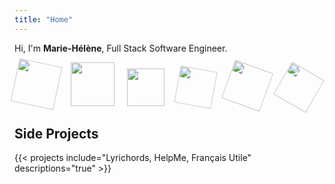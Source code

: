 ```yaml
---
title: "Home"
---
```


Hi, I'm **Marie-Hélène**, Full Stack Software Engineer.

<img src="images/climbing.svg" width="70" style="margin-right: 16px; transform: rotate(12deg);" />
<img src="images/colombia.svg" width="70" style="margin-right: 16px;" />
<img src="images/code.svg" width="60" style="margin-right: 16px;" />
<img src="images/waffle.svg" width="60" style="margin-right: 16px; transform: rotate(10deg);" />
<img src="images/racket.svg" width="65" style="margin-right: 16px; transform: rotate(20deg);" />
<img src="images/vietnam.svg" width="60" style="transform: rotate(30deg);" />

## Side Projects

{{< projects include="Lyrichords, HelpMe, Français Utile" descriptions="true" >}}
